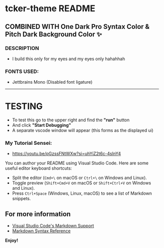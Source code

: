 # tcker-theme README

## COMBINED WITH One Dark Pro Syntax Color & Pitch Dark Background Color ✨

### DESCRIPTION

* I build this only for my eyes and my eyes only hahahhah

### FONTS USED:

- Jettbrains Mono (Disabled font ligature)

---

# TESTING 

- To test this go to the upper right and find the **"run"** button
- And click **"Start Debugging"**
- A separate vscode window will appear (this forms as the displayed ui)

### My Tutorial Sensei:

- https://youtu.be/pGzssFNtWXw?si=uhYiZ2t6c-4sInY4

You can author your README using Visual Studio Code. Here are some useful editor keyboard shortcuts:

* Split the editor (`Cmd+\` on macOS or `Ctrl+\` on Windows and Linux).
* Toggle preview (`Shift+Cmd+V` on macOS or `Shift+Ctrl+V` on Windows and Linux).
* Press `Ctrl+Space` (Windows, Linux, macOS) to see a list of Markdown snippets.

## For more information

* [Visual Studio Code's Markdown Support](http://code.visualstudio.com/docs/languages/markdown)
* [Markdown Syntax Reference](https://help.github.com/articles/markdown-basics/)

**Enjoy!**
